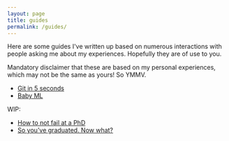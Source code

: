 ```yaml
---
layout: page
title: guides
permalink: /guides/
---
```


Here are some guides I've written up based on numerous interactions with people asking me about my experiences. Hopefully they are of use to you.

Mandatory disclaimer that these are based on my personal experiences, which may not be the same as yours! So YMMV.

* [Git in 5 seconds](/guides/git/)
* [Baby ML](/guides/baby-ml/)

WIP:

* [How to not fail at a PhD](/guides/phd/)
* [So you've graduated. Now what?](/guides/newgrad/)
